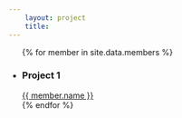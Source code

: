 ```yaml
--- 
    layout: project
    title: 
--- 
```

  <ul class="list-group">
      {% for member in site.data.members %}
      <li  class="list-group-item" style="background-color: transparent;">
         <span>
            <h3> Project 1 </h3>
            <a  href="https://github.com/{{ member.github }}">
               {{ member.name }}
            </a>
         <span>
      </li>
      {% endfor %}
   </ul>

   <!-- <ul class="list-group">
  {% for post in site.tags[tag] %}
     <a class="list-group-item"  href="{{site.baseurl}}{{post.url}}" rel="bookmark" title="Permanent Link to {{site.baseurl}}{{post.url}}">
            {{post.title}} &nbsp;&nbsp;| &nbsp; &nbsp; <small>{{post.date | date: "%b %d, %Y" }}</small> </a>
  {% endfor %} -->

